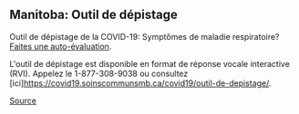 ## Manitoba: Outil de dépistage

Outil de dépistage de la COVID-19: Symptômes de maladie respiratoire? [Faites une auto-évaluation](https://covid19.soinscommunsmb.ca/covid19/outil-de-depistage/).

L'outil de dépistage est disponible en format de réponse vocale interactive (RVI). Appelez le 1-877-308-9038 ou consultez [ici]https://covid19.soinscommunsmb.ca/covid19/outil-de-depistage/.

[Source](https://www.gov.mb.ca/covid19/index.fr.html)
